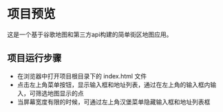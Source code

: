 # 项目预览

这是一个基于谷歌地图和第三方api构建的简单街区地图应用。

## 项目运行步骤

* 在浏览器中打开项目根目录下的 index.html 文件
* 点击左上角菜单按钮，显示输入框和地址列表，通过在左上角的输入框内输入，可筛选地图显示的点
* 当屏幕宽度有限的时候，可通过左上角汉堡菜单隐藏输入框和地址列表框
